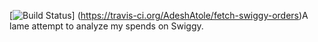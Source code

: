 [![Build Status](https://travis-ci.org/AdeshAtole/fetch-swiggy-orders.svg?branch=master)]
(https://travis-ci.org/AdeshAtole/fetch-swiggy-orders)A lame attempt to analyze my spends on Swiggy.